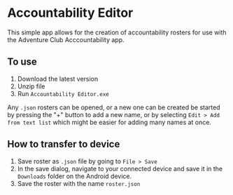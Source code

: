 # Accountability Editor
This simple app allows for the creation of accountability rosters for use with the Adventure Club Acccountability app.

## To use

1. Download the latest version
1. Unzip file
1. Run `Accountability Editor.exe`

Any `.json` rosters can be opened, or a new one can be created be started by pressing the "+" button to add a new name, or by selecting `Edit > Add from text list` which might be easier for adding many names at once.

## How to transfer to device

1. Save roster as `.json` file by going to `File > Save`
1. In the save dialog, navigate to your connected device and save it in the `Downloads` folder on the Android device.
1. Save the roster with the name `roster.json`
